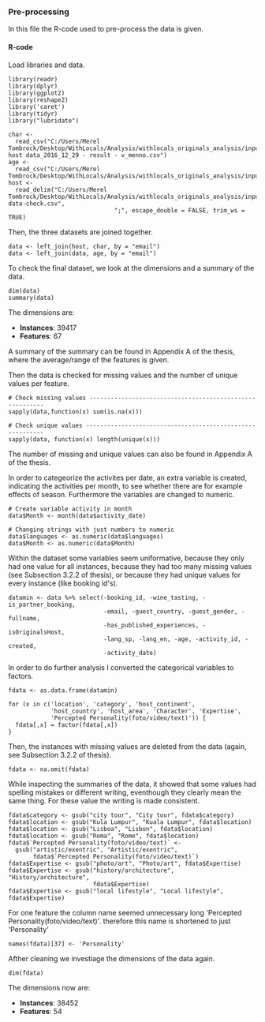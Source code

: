 ### Pre-processing

In this file the R-code used to pre-process the data is given. 

#### R-code
Load libraries and data.
```
library(readr)
library(dplyr)
library(ggplot2)
library(reshape2)
library('caret')
library(tidyr)
library("lubridate")

char <- 
  read_csv("C:/Users/Merel Tombrock/Desktop/WithLocals/Analysis/withlocals_originals_analysis/input/willems_golden host data_2016_12_29 - result - v_menno.csv")
age <- 
  read_csv("C:/Users/Merel Tombrock/Desktop/WithLocals/Analysis/withlocals_originals_analysis/input/age2.csv")
host <- 
  read_delim("C:/Users/Merel Tombrock/Desktop/WithLocals/Analysis/withlocals_originals_analysis/input/host-data-check.csv", 
                              ";", escape_double = FALSE, trim_ws = TRUE)
```
Then, the three datasets are joined together. 
```
data <- left_join(host, char, by = "email")
data <- left_join(data, age, by = "email")
```
To check the final dataset, we look at the dimensions and a summary of the data. 
```
dim(data)
summary(data)
``` 
The dimensions are:
- **Instances**: 39417
- **Features**: 67

A summary of the summary can be found in Appendix A of the thesis, where the average/range of the features is given. 

Then the data is checked for missing values and the number of unique values per feature. 
```
# Check missing values ---------------------------------------------------------
sapply(data,function(x) sum(is.na(x)))

# Check unique values ----------------------------------------------------------
sapply(data, function(x) length(unique(x)))
```
The number of missing and unique values can also be found in Appendix A of the thesis. 

In order to categeorize the activites per date, an extra variable is created,
indicating the activities per month, to see whether there are for example effects of season. 
Furthermore the variables are changed to numeric. 
```
# Create variable activity in month
data$Month <- month(data$activity_date)

# Changing strings with just numbers to numeric
data$languages <- as.numeric(data$languages)
data$Month <- as.numeric(data$Month)
```

Within the dataset some variables seem uniformative, because they only had one value for all instances,
because they had too many missing values (see Subsection 3.2.2 of thesis), or because they had 
unique values for every instance (like booking id's).
```
datamin <- data %>% select(-booking_id, -wine_tasting, -is_partner_booking, 
                           -email, -guest_country, -guest_gender, -fullname,
                           -has_published_experiences, -isOriginalsHost, 
                           -lang_sp, -lang_en, -age, -activity_id, -created,
                           -activity_date)
```

In order to do further analysis I converted the categorical variables to factors. 
```
fdata <- as.data.frame(datamin)

for (x in c('location', 'category', 'host_continent', 
            'host_country', 'host_area', 'Character', 'Expertise',
            'Percepted Personality(foto/video/text)')) {
  fdata[,x] = factor(fdata[,x])
}  
```
Then, the instances with missing values are deleted from the data (again, see Subsection 3.2.2 of thesis). 
```
fdata <- na.omit(fdata)
```
While inspecting the summaries of the data, it showed that some values had spelling mistakes or different writing,
eventhough they clearly mean the same thing. For these value the writing is made consistent. 
```
fdata$category <- gsub("city tour", "City tour", fdata$category)
fdata$location <- gsub("Kula Lumpur", "Kuala Lumpur", fdata$location)
fdata$location <- gsub("Lisboa", "Lisbon", fdata$location)
fdata$location <- gsub("Roma", "Rome", fdata$location)
fdata$`Percepted Personality(foto/video/text)` <- 
  gsub("artistic/exentric", "Artistic/exentric", 
       fdata$`Percepted Personality(foto/video/text)`)
fdata$Expertise <- gsub("photo/art", "Photo/art", fdata$Expertise)
fdata$Expertise <- gsub("history/architecture", "History/architecture", 
                        fdata$Expertise)
fdata$Expertise <- gsub("local lifestyle", "Local lifestyle", fdata$Expertise)
```
For one feature the column name seemed unnecessary long 'Percepted Personality(foto/video/text)'.
therefore this name is shortened to just 'Personality'
```
names(fdata)[37] <- 'Personality'
```
Afther cleaning we investiage the dimensions of the data again. 
```
dim(fdata)
``` 
The dimensions now are:
- **Instances**: 38452
- **Features**: 54
